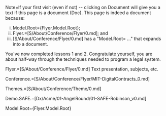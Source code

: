 Note=If your first visit (even if not) -- clicking on Document will give you a text if this page is a document (Doc).  This page is indeed a document because:<ol type="i"><li>Model.Root={Flyer.Model.Root}; <li>Flyer.=[S/About/Conference/Flyer/0.md]; and<li>[S/About/Conference/Flyer/0.md] has a "Model.Root= ..." that expands into a document.</ol>You've now completed lessons 1 and 2.  Congratulate yourself, you are about half-way through the techniques needed to program a legal system.

Flyer.=[S/About/Conference/Flyer/0.md]  Text presentation, subjects, etc.

Conference.=[S/About/Conference/Flyer/MIT-DigitalContracts_0.md]

Themes.=[S/About/Conference/Theme/0.md]

Demo.SAFE.=[Dx/Acme/01-AngelRound/01-SAFE-Robinson_v0.md]

Model.Root={Flyer.Model.Root}